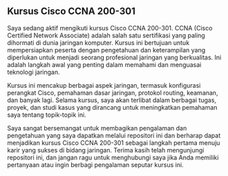 ## Kursus Cisco CCNA 200-301
Saya sedang aktif mengikuti kursus Cisco CCNA 200-301. CCNA (Cisco Certified Network Associate) adalah salah satu sertifikasi yang paling dihormati di dunia jaringan komputer. Kursus ini bertujuan untuk mempersiapkan peserta dengan pengetahuan dan keterampilan yang diperlukan untuk menjadi seorang profesional jaringan yang berkualitas. Ini adalah langkah awal yang penting dalam memahami dan menguasai teknologi jaringan.

Kursus ini mencakup berbagai aspek jaringan, termasuk konfigurasi perangkat Cisco, pemahaman dasar jaringan, protokol routing, keamanan, dan banyak lagi. Selama kursus, saya akan terlibat dalam berbagai tugas, proyek, dan studi kasus yang dirancang untuk meningkatkan pemahaman saya tentang topik-topik ini.

Saya sangat bersemangat untuk membagikan pengalaman dan pengetahuan yang saya dapatkan melalui repositori ini dan berharap dapat menjadikan kursus Cisco CCNA 200-301 sebagai langkah pertama menuju karir yang sukses di bidang jaringan. Terima kasih telah mengunjungi repositori ini, dan jangan ragu untuk menghubungi saya jika Anda memiliki pertanyaan atau ingin berbagi pengalaman seputar kursus ini.
